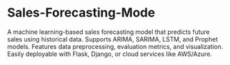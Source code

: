 # Sales-Forecasting-Mode
A machine learning-based sales forecasting model that predicts future sales using historical data. Supports ARIMA, SARIMA, LSTM, and Prophet models. Features data preprocessing, evaluation metrics, and visualization. Easily deployable with Flask, Django, or cloud services like AWS/Azure.
